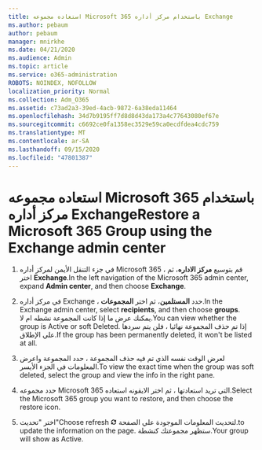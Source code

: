 ```yaml
---
title: استعاده مجموعه Microsoft 365 باستخدام مركز أداره Exchange
ms.author: pebaum
author: pebaum
manager: mnirkhe
ms.date: 04/21/2020
ms.audience: Admin
ms.topic: article
ms.service: o365-administration
ROBOTS: NOINDEX, NOFOLLOW
localization_priority: Normal
ms.collection: Adm_O365
ms.assetid: c73ad2a3-39ed-4acb-9872-6a38eda11464
ms.openlocfilehash: 34d7b9195ff7d8d8d43da173a4c77643080ef67e
ms.sourcegitcommit: c6692ce0fa1358ec3529e59ca0ecdfdea4cdc759
ms.translationtype: MT
ms.contentlocale: ar-SA
ms.lasthandoff: 09/15/2020
ms.locfileid: "47801387"
---
```

# <a name="restore-a-microsoft-365-group-using-the-exchange-admin-center"></a><span data-ttu-id="7257d-102">استعاده مجموعه Microsoft 365 باستخدام مركز أداره Exchange</span><span class="sxs-lookup"><span data-stu-id="7257d-102">Restore a Microsoft 365 Group using the Exchange admin center</span></span>

1. <span data-ttu-id="7257d-103">في جزء التنقل الأيمن لمركز أداره Microsoft 365 ، قم بتوسيع **مركز الاداره**، ثم اختر **Exchange**.</span><span class="sxs-lookup"><span data-stu-id="7257d-103">In the left navigation of the Microsoft 365 admin center, expand **Admin center**, and then choose **Exchange**.</span></span>
    
2. <span data-ttu-id="7257d-104">في مركز أداره Exchange ، حدد **المستلمين**، ثم اختر **المجموعات**.</span><span class="sxs-lookup"><span data-stu-id="7257d-104">In the Exchange admin center, select **recipients**, and then choose **groups**.</span></span> <span data-ttu-id="7257d-105">يمكنك عرض ما إذا كانت المجموعة نشطه ام لا.</span><span class="sxs-lookup"><span data-stu-id="7257d-105">You can view whether the group is Active or soft Deleted.</span></span> <span data-ttu-id="7257d-106">إذا تم حذف المجموعة نهائيا ، فلن يتم سردها علي الإطلاق.</span><span class="sxs-lookup"><span data-stu-id="7257d-106">If the group has been permanently deleted, it won't be listed at all.</span></span>
    
3. <span data-ttu-id="7257d-107">لعرض الوقت نفسه الذي تم فيه حذف المجموعة ، حدد المجموعة واعرض المعلومات في الجزء الأيسر.</span><span class="sxs-lookup"><span data-stu-id="7257d-107">To view the exact time when the group was soft deleted, select the group and view the info in the right pane.</span></span>
    
4. <span data-ttu-id="7257d-108">حدد مجموعه Microsoft 365 التي تريد استعادتها ، ثم اختر الايقونه استعاده.</span><span class="sxs-lookup"><span data-stu-id="7257d-108">Select the Microsoft 365 group you want to restore, and then choose the restore icon.</span></span>
    
5. <span data-ttu-id="7257d-109">اختر "تحديث"</span><span class="sxs-lookup"><span data-stu-id="7257d-109">Choose refresh</span></span> ![أيقونه التحديث](media/6464df90-2a91-4c1f-92a6-9a38c7696ac3.gif) <span data-ttu-id="7257d-111">لتحديث المعلومات الموجودة علي الصفحة.</span><span class="sxs-lookup"><span data-stu-id="7257d-111">to update the information on the page.</span></span> <span data-ttu-id="7257d-112">ستظهر مجموعتك كنشطة.</span><span class="sxs-lookup"><span data-stu-id="7257d-112">Your group will show as Active.</span></span> 
    

